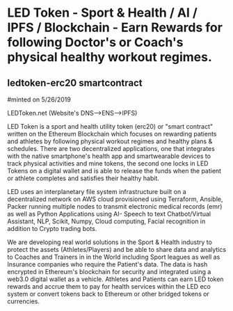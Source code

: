 # LED Token - Sport &amp; Health / AI / IPFS / Blockchain - Earn Rewards for following Doctor's or Coach's physical healthy workout regimes.
## ledtoken-erc20 smartcontract
#minted on 5/26/2019

LEDToken.net
(Website's DNS-->ENS-->IPFS)



LED Token is a sport and health utility token (erc20) or "smart contract" written on the Ethereum Blockchain which focuses on rewarding patients and athletes by following physical workout regimes and healthy plans & schedules. There are two decentralized applications, one that integrates with the native smartphone's health app and smartwearable devices to track physical activities and mine tokens, the second one locks in LED Tokens on a digital wallet and is able to release the funds when the patient or athlete completes and satisfies their healthy habit.


LED uses an interplanetary file system infrastructure built on a decentralized network on AWS cloud provisioned using Terraform, Ansible, Packer running multiple nodes to transmit electronic medical records (emr) as well as Python Applications using AI- Speech to text Chatbot/Virtual Assistant, NLP, Scikit, Numpy, Cloud computing, Facial recognition in addition to Crypto trading bots. 


We are developing real world solutions in the Sport & Health industry to protect the assets (Athletes/Players) and be able to share data and analytics to Coaches and Trainers in in the World including Sport leagues as well as Insurance companies who require the Patient's data. The data is hash encrypted in Ethereum's blockchain for security and integrated using a web3.0 digital wallet as a vehicle. Athletes and Patients can earn LED token rewards and accrue them to pay for health services within the LED eco system or convert tokens back to Ethereum or other bridged tokens or currencies.
